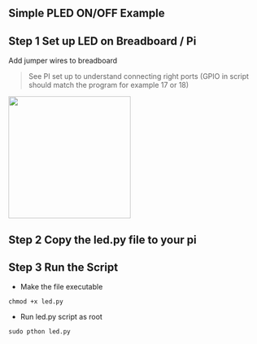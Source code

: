 ## Simple PLED ON/OFF Example

## Step 1 Set up LED on Breadboard / Pi

Add jumper wires to breadboard 
> See PI set up to understand connecting right ports
> (GPIO in script should match the program for example 17 or 18)

<img src ="https://cdn.shopify.com/s/files/1/0176/3274/files/LEDs-BB400-1LED_bb_grande.png?6398700510979146820" width=240>

## Step 2 Copy the led.py file to your pi


## Step 3 Run the Script

* Make the file executable 

```chmod +x led.py```

* Run led.py script as root

```sudo pthon led.py```
